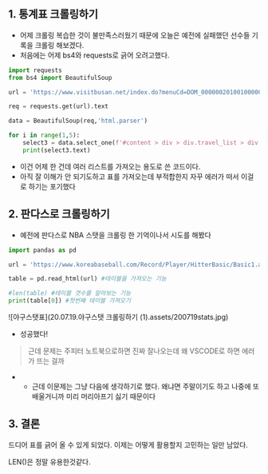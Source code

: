 ## 1. 통계표 크롤링하기

* 어제 크롤링 복습한 것이 불만족스러웠기 때문에 오늘은 예전에 실패했던 선수들 기록을 크롤링 해보겠다. 
* 처음에는 어제 bs4와 requests로 긁어 오려고했다. 

```python
import requests
from bs4 import BeautifulSoup

url = 'https://www.visitbusan.net/index.do?menuCd=DOM_000000201001000000'

req = requests.get(url).text

data = BeautifulSoup(req,'html.parser')

for i in range(1,5):
    select3 = data.select_one(f'#content > div > div.travel_list > div.trvList > div > div:nth-of-type({str(i)}) > div.info > p.tit > a')
    print(select3.text)
```

* 이건 어제 한 건데 여러 리스트를 가져오는 용도로 쓴 코드이다.
* 아직 잘 이해가 안 되기도하고 표를 가져오는데 부적합한지 자꾸 에러가 떠서 이걸로 하기는 포기했다

## 2. 판다스로 크롤링하기

* 예전에 판다스로 NBA 스탯을 크롤링 한 기억이나서 시도를 해봤다

```python
import pandas as pd

url = 'https://www.koreabaseball.com/Record/Player/HitterBasic/Basic1.aspx'

table = pd.read_html(url) #테이블을 가져오는 기능

#len(table) #테이블 갯수를 알아보는 기능 
print(table[0]) #첫번째 테이블 가져오기

```

![야구스탯표](20.07.19.야구스탯 크롤링하기 (1).assets/200719stats.jpg)



* 성공했다!

> 근데 문제는 주피터 노트북으로하면 진짜 잘나오는데 왜 VSCODE로 하면 에러가 뜨는 걸까	

* ​	
  * 근데 이문제는 그냥 다음에 생각하기로 했다. 왜냐면 주말이기도 하고 나중에 또 배울거니까 미리 머리아프기 싫기 때문이다



## 3. 결론

드디어 표를 긁어 올 수 있게 되었다. 이제는 어떻게 활용할지 고민하는 일만 남았다. 

LEN()은 정말 유용한것같다.